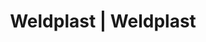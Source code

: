 ---
Link: "file:/Users/vinayakpatel/Downloads/www.weldplast.cz/eshop_products_compare/add/eshop-products-variant235"
product_name: "null"
product_id: "null"
title: "Weldplast | Weldplast"
product_desc: ""
product_specs: ""
product_downloads: ""
href: ""
accessories: ""
similar_products: ""
---